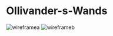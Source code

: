 # Ollivander-s-Wands
![wireframea](https://user-images.githubusercontent.com/113296124/226093850-319d038f-c064-4cee-91f6-c1ffd28c90af.jpg)
![wireframeb](https://user-images.githubusercontent.com/113296124/226093851-e2459e65-43c0-489a-ad08-7cde9bc201eb.jpg)

